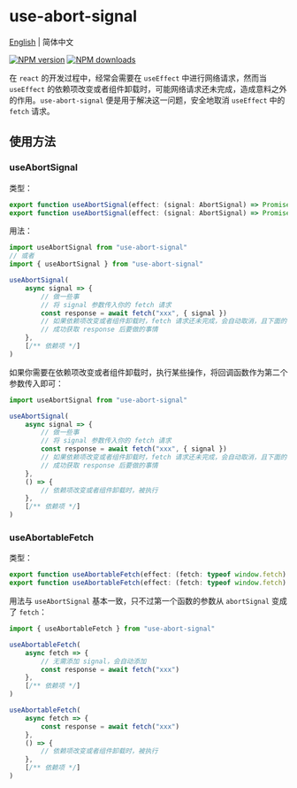 # use-abort-signal

<a href="https://github.com/1adybug/use-abort-signal/blob/main/README.md">English</a> | 简体中文

[![NPM version](https://img.shields.io/npm/v/use-abort-signal.svg?style=flat)](https://npmjs.org/package/use-abort-signal)
[![NPM downloads](https://img.shields.io/npm/dm/use-abort-signal
)](https://npmjs.org/package/use-abort-signal)

在 `react` 的开发过程中，经常会需要在 `useEffect` 中进行网络请求，然而当 `useEffect` 的依赖项改变或者组件卸载时，可能网络请求还未完成，造成意料之外的作用。`use-abort-signal` 便是用于解决这一问题，安全地取消 `useEffect` 中的 `fetch` 请求。

## 使用方法

### useAbortSignal

类型：

```typescript
export function useAbortSignal(effect: (signal: AbortSignal) => Promise<void>, deps?: DependencyList): void
export function useAbortSignal(effect: (signal: AbortSignal) => Promise<void>, callback: () => void, deps?: DependencyList): void
```

用法：

```typescript
import useAbortSignal from "use-abort-signal"
// 或者
import { useAbortSignal } from "use-abort-signal"

useAbortSignal(
    async signal => {
        // 做一些事
        // 将 signal 参数传入你的 fetch 请求
        const response = await fetch("xxx", { signal })
        // 如果依赖项改变或者组件卸载时，fetch 请求还未完成，会自动取消，且下面的代码不会被执行
        // 成功获取 response 后要做的事情
    },
    [/** 依赖项 */]
)
```

如果你需要在依赖项改变或者组件卸载时，执行某些操作，将回调函数作为第二个参数传入即可：

```typescript
import useAbortSignal from "use-abort-signal"

useAbortSignal(
    async signal => {
        // 做一些事
        // 将 signal 参数传入你的 fetch 请求
        const response = await fetch("xxx", { signal })
        // 如果依赖项改变或者组件卸载时，fetch 请求还未完成，会自动取消，且下面的代码不会被执行
        // 成功获取 response 后要做的事情
    },
    () => {
        // 依赖项改变或者组件卸载时，被执行
    },
    [/** 依赖项 */]
)
```

### useAbortableFetch

类型：

```typescript
export function useAbortableFetch(effect: (fetch: typeof window.fetch) => Promise<void>, deps?: DependencyList): void
export function useAbortableFetch(effect: (fetch: typeof window.fetch) => Promise<void>, callback: () => void, deps?: DependencyList): void
```

用法与 `useAbortSignal` 基本一致，只不过第一个函数的参数从 `abortSignal` 变成了 `fetch`：

```typescript
import { useAbortableFetch } from "use-abort-signal"

useAbortableFetch(
    async fetch => {
        // 无需添加 signal，会自动添加
        const response = await fetch("xxx")
    },
    [/** 依赖项 */]
)

useAbortableFetch(
    async fetch => {
        const response = await fetch("xxx")
    },
    () => {
        // 依赖项改变或者组件卸载时，被执行
    },
    [/** 依赖项 */]
)
```
